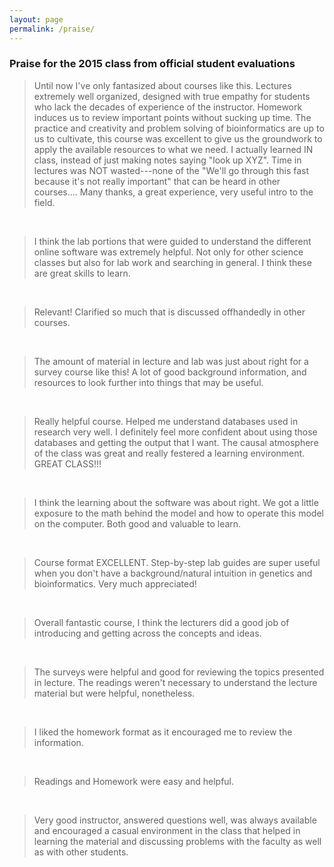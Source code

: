 ```yaml
---
layout: page
permalink: /praise/
---
```


### Praise for the 2015 class from official student evaluations

> Until now I've only fantasized about courses like this. Lectures extremely well organized, designed with true empathy for students who lack the decades of experience of the instructor. Homework induces us to review important points without sucking up time. The practice and creativity and problem solving of bioinformatics are up to us to cultivate, this course was excellent to give us the groundwork to apply the available resources to what we need. I actually learned IN class, instead of just making notes saying "look up XYZ". Time in lectures was NOT wasted---none of the "We'll go through this fast because it's not really important" that can be heard in other courses.... Many thanks, a great experience, very useful intro to the field.

<br>

> I think the lab portions that were guided to understand the different online software was extremely helpful. Not only for other science classes but also for lab work and searching in general. I think these are great skills to learn.

<br>

> Relevant! Clarified so much that is discussed offhandedly in other courses.

<br>

> The amount of material in lecture and lab was just about right for a survey course like this! A lot of good background information, and resources to look further into things that may be useful.

<br>

> Really helpful course. Helped me understand databases used in research very well. I definitely feel more confident about using those databases and getting the output that I want. The causal atmosphere of the class was great and really festered a learning environment. GREAT CLASS!!!

<br>

> I think the learning about the software was about right. We got a little exposure to the math behind the model and how to operate this model on the computer. Both good and valuable to learn.

<br>

> Course format EXCELLENT. Step-by-step lab guides are super useful when you don't have a background/natural intuition in genetics and bioinformatics. Very much appreciated!

<br>

> Overall fantastic course, I think the lecturers did a good job of introducing and getting across the concepts and ideas.

<br>

> The surveys were helpful and good for reviewing the topics presented in lecture. The readings weren't necessary to understand the lecture material but were helpful, nonetheless.

<br>

> I liked the homework format as it encouraged me to review the information.

<br>

> Readings and Homework were easy and helpful.

<br>

> Very good instructor, answered questions well, was always available and encouraged a casual environment in the class that helped in learning the material and discussing problems with the faculty as well as with other students.

<!--- Still to complete...
### Why this class

### The semi-flipped classroom
-->
